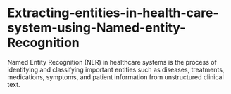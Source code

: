 # Extracting-entities-in-health-care-system-using-Named-entity-Recognition
Named Entity Recognition (NER) in healthcare systems is the process of identifying and classifying important entities such as diseases, treatments, medications, symptoms, and patient information from unstructured clinical text.
